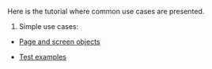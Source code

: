 Here is the tutorial where common use cases are presented.

1. Simple use cases:
 
 - [Page and screen objects](https://github.com/arachnidium/arachnidium-java/tree/master/arachnidium-tutorial/src/main/java/com/github/arachnidium/tutorial/simple)
 
 - [Test examples](https://github.com/arachnidium/arachnidium-java/tree/master/arachnidium-tutorial/src/test/java/simple)